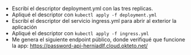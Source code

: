 - Escribí el descriptor deployment.yml con las tres replicas.
- Apliqué el descriptor con `kubectl apply -f deployment.yml`
- Escribí el descriptor del servicio ingress.yml para abrir al exterior la aplicación
- Apliqué el descriptor con `kubectl apply -f ingress.yml`
- Me genera el siguiente endpoint público, donde verifiqué que funcione la app: https://password-api-herniadlf.cloud.okteto.net/